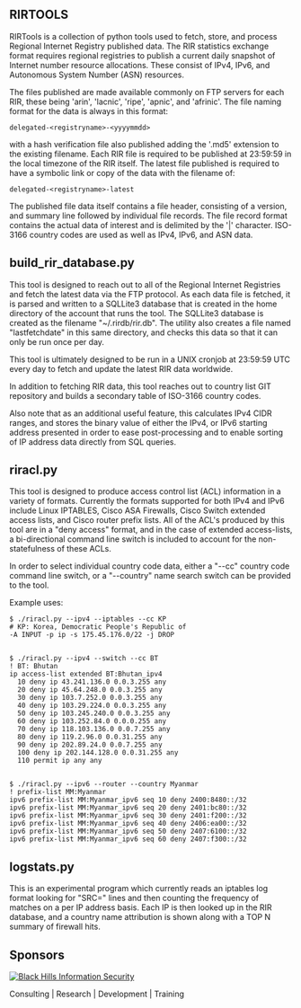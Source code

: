 ## RIRTOOLS

RIRTools is a collection of python tools used to fetch, store,
and process Regional Internet Registry published data.  The RIR statistics
exchange format requires regional registries to publish a current daily
snapshot of Internet number resource allocations.  These consist of
IPv4, IPv6, and Autonomous System Number (ASN) resources.

The files published are made available commonly on FTP servers
for each RIR, these being 'arin', 'lacnic', 'ripe', 'apnic', and 'afrinic'.
The file naming format for the data is always in this format:

    delegated-<registryname>-<yyyymmdd>

with a hash verification file also published adding the '.md5' extension
to the existing filename.  Each RIR file is required to be published
at 23:59:59 in the local timezone of the RIR itself.  The latest file
published is required to have a symbolic link or copy of the data
with the filename of:

    delegated-<registryname>-latest

The published file data itself contains a file header, consisting
of a version, and summary line followed by individual file records.
The file record format contains the actual data of interest and
is delimited by the '|' character.   ISO-3166 country codes are
used as well as IPv4, IPv6, and ASN data.

## build_rir_database.py

This tool is designed to reach out to all of the Regional Internet
Registries and fetch the latest data via the FTP protocol.  As each
data file is fetched, it is parsed and written to a SQLLite3 database
that is created in the home directory of the account that runs the tool.
The SQLLite3 database is created as the filename "~/.rirdb/rir.db".
The utility also creates a file named "lastfetchdate" in this
same directory, and checks this data so that it can only be run
once per day.

This tool is ultimately designed to be run in a UNIX cronjob at 23:59:59 UTC
every day to fetch and update the latest RIR data worldwide.

In addition to fetching RIR data, this tool reaches out to country list
GIT repository and builds a secondary table of ISO-3166 country codes.

Also note that as an additional useful feature, this calculates IPv4
CIDR ranges, and stores the binary value of either the IPv4, or IPv6
starting address presented in order to ease post-processing and to
enable sorting of IP address data directly from SQL queries.

## riracl.py

This tool is designed to produce access control list (ACL) information
in a variety of formats.  Currently the formats supported for both
IPv4 and IPv6 include Linux IPTABLES, Cisco ASA Firewalls, Cisco Switch
extended access lists, and Cisco router prefix lists.  All of the ACL's
produced by this tool are in a "deny access" format, and in the case
of extended access-lists, a bi-directional command line switch is included
to account for the non-statefulness of these ACLs.

In order to select individual country code data, either a "--cc" country
code command line switch, or a "--country" name search switch can be
provided to the tool.

Example uses:

    $ ./riracl.py --ipv4 --iptables --cc KP
    # KP: Korea, Democratic People's Republic of
    -A INPUT -p ip -s 175.45.176.0/22 -j DROP


    $ ./riracl.py --ipv4 --switch --cc BT
    ! BT: Bhutan
    ip access-list extended BT:Bhutan_ipv4
      10 deny ip 43.241.136.0 0.0.3.255 any
      20 deny ip 45.64.248.0 0.0.3.255 any
      30 deny ip 103.7.252.0 0.0.3.255 any
      40 deny ip 103.29.224.0 0.0.3.255 any
      50 deny ip 103.245.240.0 0.0.3.255 any
      60 deny ip 103.252.84.0 0.0.0.255 any
      70 deny ip 118.103.136.0 0.0.7.255 any
      80 deny ip 119.2.96.0 0.0.31.255 any
      90 deny ip 202.89.24.0 0.0.7.255 any
      100 deny ip 202.144.128.0 0.0.31.255 any
      110 permit ip any any


    $ ./riracl.py --ipv6 --router --country Myanmar 
    ! prefix-list MM:Myanmar
    ipv6 prefix-list MM:Myanmar_ipv6 seq 10 deny 2400:8480::/32
    ipv6 prefix-list MM:Myanmar_ipv6 seq 20 deny 2401:bc80::/32
    ipv6 prefix-list MM:Myanmar_ipv6 seq 30 deny 2401:f200::/32
    ipv6 prefix-list MM:Myanmar_ipv6 seq 40 deny 2406:ea00::/32
    ipv6 prefix-list MM:Myanmar_ipv6 seq 50 deny 2407:6100::/32
    ipv6 prefix-list MM:Myanmar_ipv6 seq 60 deny 2407:f300::/32

## logstats.py

This is an experimental program which currently reads an iptables log format
looking for "SRC=" lines and then counting the frequency of matches on a per
IP address basis.  Each IP is then looked up in the RIR database, and a country
name attribution is shown along with a TOP N summary of firewall hits.

## Sponsors

[![Black Hills Information Security](https://www.blackhillsinfosec.com/wp-content/uploads/2018/12/BHIS-logo-L-1024x1024-400x400.png)](http://www.blackhillsinfosec.com)

Consulting | Research | Development | Training

